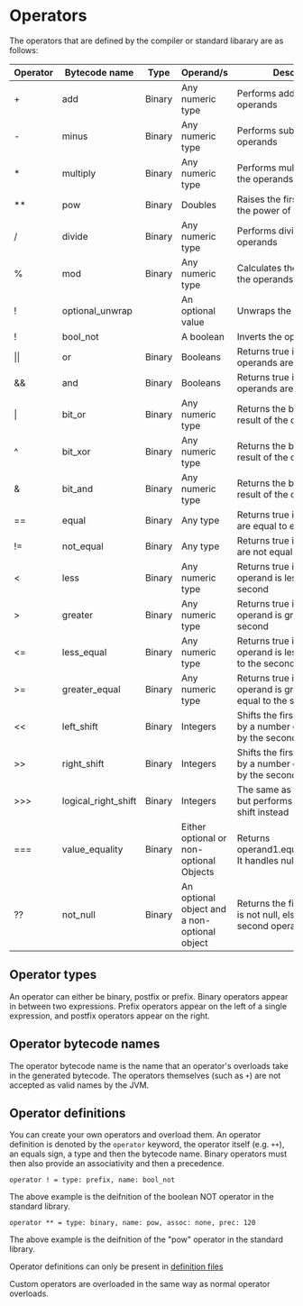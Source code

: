 # Operators
The operators that are defined by the compiler or standard libarary are as follows:

| Operator | Bytecode name       | Type   | Operand/s                                    | Description                                                                       |
|----------|---------------------|--------|----------------------------------------------|-----------------------------------------------------------------------------------|
| +        | add                 | Binary | Any numeric type                             | Performs addition on the operands                                                 |
| -        | minus               | Binary | Any numeric type                             | Performs subtraction on the operands                                              |
| *        | multiply            | Binary | Any numeric type                             | Performs multiplication on the operands                                           |
| **       | pow                 | Binary | Doubles                                      | Raises the first operand to the power of the other                                |
| /        | divide              | Binary | Any numeric type                             | Performs division on the operands                                                 |
| %        | mod                 | Binary | Any numeric type                             | Calculates the remainder of the operands                                          |
| !        | optional_unwrap     |        | An optional value                            | Unwraps the optional value                                                        |
| !        | bool_not            |        | A boolean                                    | Inverts the operand                                                               |
| \|\|       | or                  | Binary | Booleans                                     | Returns true if either of the operands are true                                   |
| &&       | and                 | Binary | Booleans                                     | Returns true if both of the operands are true                                     |
| \|        | bit_or              | Binary | Any numeric type                             | Returns the bitwise OR result of the operands                                     |
| ^        | bit_xor             | Binary | Any numeric type                             | Returns the bitwise XOR result of the operands                                    |
| &        | bit_and             | Binary | Any numeric type                             | Returns the bitwise AND result of the operands                                    |
| ==       | equal               | Binary | Any type                                     | Returns true if the operands are equal to each other                              |
| !=       | not_equal           | Binary | Any type                                     | Returns true if the operands are not equal to each other                          |
| <        | less                | Binary | Any numeric type                             | Returns true if the first operand is less than the second                         |
| >        | greater             | Binary | Any numeric type                             | Returns true if the first operand is greater than the second                      |
| <=       | less_equal          | Binary | Any numeric type                             | Returns true if the first operand is less than or equal to the second             |
| >=       | greater_equal       | Binary | Any numeric type                             | Returns true if the first operand is greater than or equal to the second          |
| <<       | left_shift          | Binary | Integers                                     | Shifts the first operand left by a number of bits, denoted by the second operand  |
| >>       | right_shift         | Binary | Integers                                     | Shifts the first operand right by a number of bits, denoted by the second operand |
| >>>      | logical_right_shift | Binary | Integers                                     | The same as the right shift but performs an arithmetic shift instead              |
| ===      | value_equality      | Binary | Either optional or non-optional Objects      | Returns operand1.equals(operand2). It handles null cases too.                     |
| ??       | not_null            | Binary | An optional object and a non-optional object | Returns the first operand if it is not null, else it returns the second operand   |

## Operator types
An operator can either be binary, postfix or prefix. Binary operators appear in between two expressions. Prefix operators appear on the left of a single expression, and postfix operators appear on the right.

## Operator bytecode names
The operator bytecode name is the name that an operator's overloads take in the generated bytecode. The operators themselves (such as `+`) are not accepted as valid names by the JVM.

## Operator definitions
You can create your own operators and overload them. An operator definition is denoted by the `operator` keyword, the operator itself (e.g. `++`), an equals sign, a type and then the bytecode name. Binary operators must then also provide an associativity and then a precedence.

```
operator ! = type: prefix, name: bool_not
```

The above example is the deifnition of the boolean NOT operator in the standard library.

```
operator ** = type: binary, name: pow, assoc: none, prec: 120
```

The above example is the deifnition of the "pow" operator in the standard library.

Operator definitions can only be present in [definition files](Definition_files.md)

Custom operators are overloaded in the same way as normal operator overloads.
